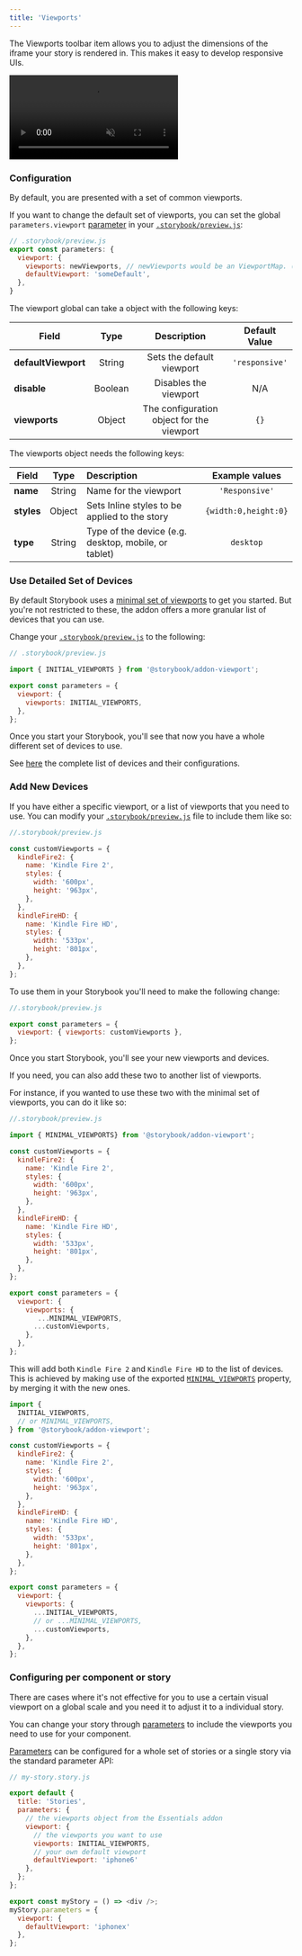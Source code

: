 ```yaml
---
title: 'Viewports'
---
```


The Viewports toolbar item allows you to adjust the dimensions of the iframe your story is rendered in. This makes it easy to develop responsive UIs.

<video autoPlay muted playsInline loop>
  <source
    src="addon-viewports-optimized.mp4"
    type="video/mp4"
  />
</video>

### Configuration

By default, you are presented with a set of common viewports. 

If you want to change the default set of viewports, you can set the global `parameters.viewport` [parameter](../writing-stories/parameters) in your [`.storybook/preview.js`](../configure/overview#configure-story-rendering):

```js
// .storybook/preview.js
export const parameters: {
  viewport: {
    viewports: newViewports, // newViewports would be an ViewportMap. (see below for examples)
    defaultViewport: 'someDefault',
  },
}
```

The viewport global can take a object with the following keys:

| Field                  | Type          | Description                                            |Default Value |
| -----------------------|:-------------:|:------------------------------------------------------:|:------------:|
| **defaultViewport**    | String        |Sets the default viewport                               |`'responsive'`|
| **disable**            | Boolean       |Disables the viewport                                   |N/A           |
| **viewports**          | Object        |The configuration object for the viewport               |`{}`          |


The viewports object needs the following keys:

| Field                  | Type          | Description                                            |Example values                             |
| -----------------------|:-------------:|:-------------------------------------------------------|:-----------------------------------------:|
| **name**               | String        |Name for the viewport                                   |`'Responsive'`                             |
| **styles**             | Object        |Sets Inline styles to be applied to the story           |`{width:0,height:0}`                       |
| **type**               | String        |Type of the device (e.g. desktop, mobile, or tablet)    |`desktop`                                  |

### Use Detailed Set of Devices

By default Storybook uses a [minimal set of viewports](https://github.com/storybookjs/storybook/blob/master/addons/viewport/src/defaults.ts#L135) to get you started. But you're not restricted to these, the addon offers a more granular list of devices that you can use.  

Change your [`.storybook/preview.js`](../configure/overview#configure-story-rendering) to the following:

```js
// .storybook/preview.js

import { INITIAL_VIEWPORTS } from '@storybook/addon-viewport';

export const parameters = {
  viewport: {
    viewports: INITIAL_VIEWPORTS,
  },
};
```

Once you start your Storybook, you'll see that now you have a whole different set of devices to use.

See [here](https://github.com/storybookjs/storybook/blob/master/addons/viewport/src/defaults.ts#L3) the complete list of devices and their configurations.

### Add New Devices

If you have either a specific viewport, or a list of viewports that you need to use. You can modify your  [`.storybook/preview.js`](../configure/overview#configure-story-rendering) file to include them like so:

```js
//.storybook/preview.js

const customViewports = {
  kindleFire2: {
    name: 'Kindle Fire 2',
    styles: {
      width: '600px',
      height: '963px',
    },
  },
  kindleFireHD: {
    name: 'Kindle Fire HD',
    styles: {
      width: '533px',
      height: '801px',
    },
  },
};
```

To use them in your Storybook you'll need to make the following change:

```js
//.storybook/preview.js

export const parameters = {
  viewport: { viewports: customViewports },
};
```

Once you start Storybook, you'll see your new viewports and devices.

If you need, you can also add these two to another list of viewports. 

For instance, if you wanted to use these two with the minimal set of viewports, you can do it like so:

```js
//.storybook/preview.js

import { MINIMAL_VIEWPORTS} from '@storybook/addon-viewport';

const customViewports = {
  kindleFire2: {
    name: 'Kindle Fire 2',
    styles: {
      width: '600px',
      height: '963px',
    },
  },
  kindleFireHD: {
    name: 'Kindle Fire HD',
    styles: {
      width: '533px',
      height: '801px',
    },
  },
};

export const parameters = {
  viewport: {
    viewports: {
       ...MINIMAL_VIEWPORTS,
      ...customViewports,
    },
  },
};
```


This will add both `Kindle Fire 2` and `Kindle Fire HD` to the list of devices. This is achieved by making use of the exported [`MINIMAL_VIEWPORTS`](https://github.com/storybookjs/storybook/blob/master/addons/viewport/src/defaults.ts#L135) property, by merging it with the new ones.

```js
import {
  INITIAL_VIEWPORTS,
  // or MINIMAL_VIEWPORTS,
} from '@storybook/addon-viewport';

const customViewports = {
  kindleFire2: {
    name: 'Kindle Fire 2',
    styles: {
      width: '600px',
      height: '963px',
    },
  },
  kindleFireHD: {
    name: 'Kindle Fire HD',
    styles: {
      width: '533px',
      height: '801px',
    },
  },
};

export const parameters = {
  viewport: {
    viewports: {
      ...INITIAL_VIEWPORTS,
      // or ...MINIMAL_VIEWPORTS,
      ...customViewports,
    },
  },
};
```

### Configuring per component or story

There are cases where it's not effective for you to use a certain visual viewport on a global scale and you need it to adjust it to a individual story.

You can change your story through [parameters](../writing-stories/parameters) to include the viewports you need to use for your component.


[Parameters](../writing-stories/parameters) can be configured for a whole set of stories or a single story via the standard parameter API: 

```js
// my-story.story.js

export default {
  title: 'Stories',
  parameters: {
    // the viewports object from the Essentials addon
    viewport: {
      // the viewports you want to use
      viewports: INITIAL_VIEWPORTS,
      // your own default viewport
      defaultViewport: 'iphone6'
    },
  };
};

export const myStory = () => <div />;
myStory.parameters = {
  viewport: {
    defaultViewport: 'iphonex'
  },
};
```